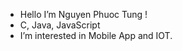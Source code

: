 - Hello I’m Nguyen Phuoc Tung !
- C, Java, JavaScript
- I’m interested in Mobile App and IOT.


<!---
phuoctung28/phuoctung28 is a ✨ special ✨ repository because its `README.md` (this file) appears on your GitHub profile.
You can click the Preview link to take a look at your changes.
--->
